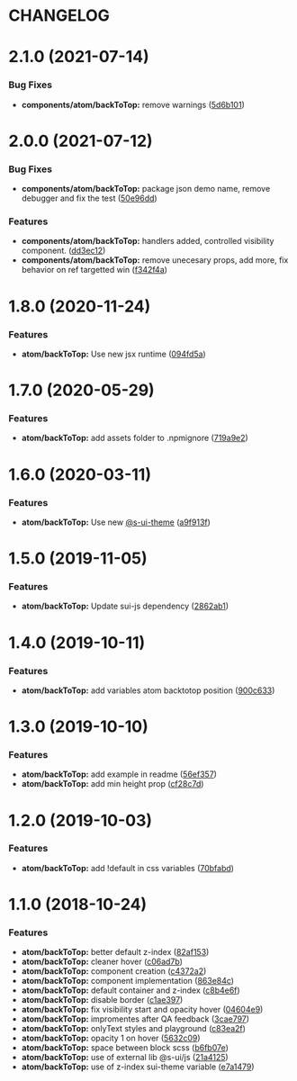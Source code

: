 # CHANGELOG

# 2.1.0 (2021-07-14)


### Bug Fixes

* **components/atom/backToTop:** remove warnings ([5d6b101](https://github.com/SUI-Components/sui-components/commit/5d6b101bbf19ce243e6dc14348e4a118565fbf8c))



# 2.0.0 (2021-07-12)


### Bug Fixes

* **components/atom/backToTop:** package json demo name, remove debugger and fix the test ([50e96dd](https://github.com/SUI-Components/sui-components/commit/50e96dd996ccf08409a91e2ced541557d63d5a6f))


### Features

* **components/atom/backToTop:** handlers added, controlled visibility component. ([dd3ec12](https://github.com/SUI-Components/sui-components/commit/dd3ec1242f3a13965e59aaab1ec6bbe910a87bee))
* **components/atom/backToTop:** remove unecesary props, add more, fix behavior on ref targetted win ([f342f4a](https://github.com/SUI-Components/sui-components/commit/f342f4a6429b66796032ad547cef5470a21c0614))



# 1.8.0 (2020-11-24)


### Features

* **atom/backToTop:** Use new jsx runtime ([094fd5a](https://github.com/SUI-Components/sui-components/commit/094fd5a4d158e9d9fb372e6fa2afe1012efc7193))



# 1.7.0 (2020-05-29)


### Features

* **atom/backToTop:** add assets folder to .npmignore ([719a9e2](https://github.com/SUI-Components/sui-components/commit/719a9e233436b439b259489fc59bfd0fbc4378d4))



# 1.6.0 (2020-03-11)


### Features

* **atom/backToTop:** Use new [@s-ui-theme](https://github.com/s-ui-theme) ([a9f913f](https://github.com/SUI-Components/sui-components/commit/a9f913fc2c7d11a22650c51d234bb7648cb87d3e))



# 1.5.0 (2019-11-05)


### Features

* **atom/backToTop:** Update sui-js dependency ([2862ab1](https://github.com/SUI-Components/sui-components/commit/2862ab1460bdfcf64a18098bcaaeee18087a3eda))



# 1.4.0 (2019-10-11)


### Features

* **atom/backToTop:** add variables atom backtotop position ([900c633](https://github.com/SUI-Components/sui-components/commit/900c633956644f52dedf7219cc0644e84b9fc80d))



# 1.3.0 (2019-10-10)


### Features

* **atom/backToTop:** add example in readme ([56ef357](https://github.com/SUI-Components/sui-components/commit/56ef35713fce8e2e6972fb5b72450f74dc359b54))
* **atom/backToTop:** add min height prop ([cf28c7d](https://github.com/SUI-Components/sui-components/commit/cf28c7d8aa469c5ce187ea827b3afe244e5970c3))



# 1.2.0 (2019-10-03)


### Features

* **atom/backToTop:** add !default in css variables ([70bfabd](https://github.com/SUI-Components/sui-components/commit/70bfabd0ee4df4b4e291f8937cf967fe50eda14e))



# 1.1.0 (2018-10-24)


### Features

* **atom/backToTop:** better default z-index ([82af153](https://github.com/SUI-Components/sui-components/commit/82af1534e3c8dd22337e5ab369fcb415f7ddd38f))
* **atom/backToTop:** cleaner hover ([c06ad7b](https://github.com/SUI-Components/sui-components/commit/c06ad7b1ebe1a69f2cbc72698385c47825ed4f11))
* **atom/backToTop:** component creation ([c4372a2](https://github.com/SUI-Components/sui-components/commit/c4372a225738909af24b9945663bdc1232bf79c3))
* **atom/backToTop:** component implementation ([863e84c](https://github.com/SUI-Components/sui-components/commit/863e84c63c6e24faa548c38399b39d8c119a965d))
* **atom/backToTop:** default container and z-index ([c8b4e6f](https://github.com/SUI-Components/sui-components/commit/c8b4e6f7de0e9c9895f66d42d19a770d1618accd))
* **atom/backToTop:** disable border ([c1ae397](https://github.com/SUI-Components/sui-components/commit/c1ae3976e239097774ec504bd2148885b7bfa83b))
* **atom/backToTop:** fix visibility start and opacity hover ([04604e9](https://github.com/SUI-Components/sui-components/commit/04604e98343e5088dec582d9a62b3f3e20e44358))
* **atom/backToTop:** impromentes after QA feedback ([3cae797](https://github.com/SUI-Components/sui-components/commit/3cae79774ee407f8a7c96b65d9e1b7c4790d0371))
* **atom/backToTop:** onlyText styles and playground ([c83ea2f](https://github.com/SUI-Components/sui-components/commit/c83ea2f8123bdcd3eb3809816f5961d966427f82))
* **atom/backToTop:** opacity 1 on hover ([5632c09](https://github.com/SUI-Components/sui-components/commit/5632c0976448b7f67d355c8144daf67ec36fdbca))
* **atom/backToTop:** space between block scss ([b6fb07e](https://github.com/SUI-Components/sui-components/commit/b6fb07e5168cd873261f4e595f6f776dad74b0f7))
* **atom/backToTop:** use of external lib @s-ui/js ([21a4125](https://github.com/SUI-Components/sui-components/commit/21a4125bdd3a965804b72a0b97c411696be92c64))
* **atom/backToTop:** use of z-index sui-theme variable ([e7a1479](https://github.com/SUI-Components/sui-components/commit/e7a14799b741d9e4e46d85052521676fe6d71397))



